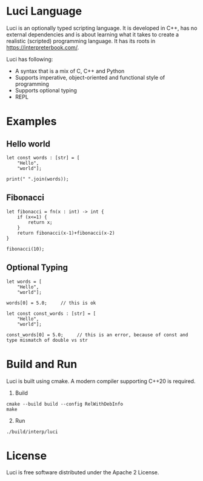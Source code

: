 # Luci Language

Luci is an optionally typed scripting language.  It is developed in C++, has no external dependencies and is about learning what it takes to create a realistic (scripted) programming language.  It has its roots in https://interpreterbook.com/.

Luci has following:
* A syntax that is a mix of C, C++ and Python
* Supports imperative, object-oriented and functional style of programming
* Supports optional typing
* REPL

# Examples

## Hello world

```
let const words : [str] = [
    "Hello",
    "world"];

print(" ".join(words));
```

## Fibonacci

```
let fibonacci = fn(x : int) -> int {
    if (x<=1) {
        return x;
    }
    return fibonacci(x-1)+fibonacci(x-2)
}

fibonacci(10);
```

## Optional Typing

```
let words = [
    "Hello",
    "world"];

words[0] = 5.0;     // this is ok

let const const_words : [str] = [
    "Hello",
    "world"];

const_words[0] = 5.0;     // this is an error, because of const and type mismatch of double vs str
```

# Build and Run

Luci is built using cmake. A modern compiler supporting C++20 is required. 

1. Build

```
cmake --build build --config RelWithDebInfo 
make
```

2. Run

```
./build/interp/luci
```

# License

Luci is free software distributed under the Apache 2 License.

